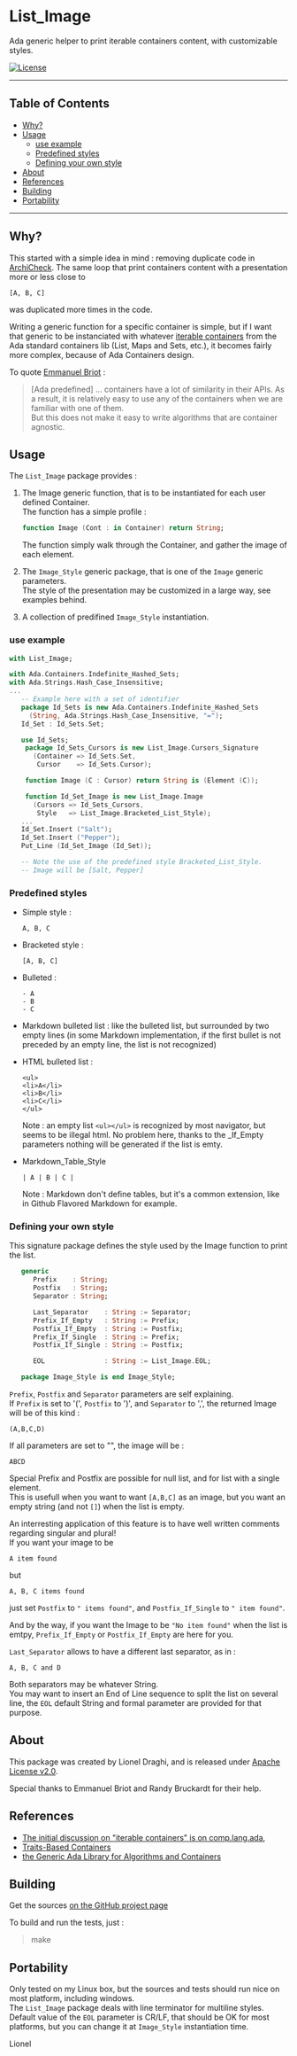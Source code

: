 List_Image
==========

Ada generic helper to print iterable containers content, with customizable styles.

[![License](https://img.shields.io/badge/License-Apache%202.0-blue.svg)](https://opensource.org/licenses/Apache-2.0)

------------------------------------------------------------------------

## Table of Contents

* [Why?](#why)
* [Usage](#usage)
  * [use example](#use-example)
  * [Predefined styles](#predefined-styles)
  * [Defining your own style](#defining-your-own-style)
* [About](#about)
* [References](#references)
* [Building](#building)
* [Portability](#portability)

------------------------------------------------------------------------

## Why?

This started with a simple idea in mind : removing duplicate code in [ArchiCheck](http://lionel.draghi.free.fr/Archicheck/index.html). 
The same loop that print containers content with a presentation more or less close to

```
[A, B, C]
```

was duplicated more times in the code.

Writing a generic function for a specific container is simple, but if I want that generic to be instanciated with whatever [iterable containers](http://www.ada-auth.org/standards/12rm/html/RM-5-5-1.html#I3224) from the Ada standard containers lib (List, Maps and Sets, etc.), it becomes fairly more complex, because of Ada Containers design.

To quote [Emmanuel Briot](http://blog.adacore.com/traits-based-containers) :  

> [Ada predefined] ... containers have a lot of similarity in their APIs. As a result, it is relatively easy to use any of the containers when we are familiar with one of them.  
> But this does not make it easy to write algorithms that are container agnostic.

## Usage

The `List_Image` package provides :

1. The Image generic function, that is to be instantiated for each user defined Container.  
   The function has a simple profile :
   ```Ada
   function Image (Cont : in Container) return String;
   ```
   The function simply walk through the Container, and gather the image of each element.  
   
2. The `Image_Style` generic package, that is one of the `Image` generic parameters.  
   The style of the presentation may be customized in a large way, see examples behind.

3. A collection of predifined `Image_Style` instantiation.
      
### use example

```Ada
with List_Image;

with Ada.Containers.Indefinite_Hashed_Sets;
with Ada.Strings.Hash_Case_Insensitive;
...
   -- Example here with a set of identifier
   package Id_Sets is new Ada.Containers.Indefinite_Hashed_Sets
     (String, Ada.Strings.Hash_Case_Insensitive, "=");
   Id_Set : Id_Sets.Set;

   use Id_Sets;
    package Id_Sets_Cursors is new List_Image.Cursors_Signature
      (Container => Id_Sets.Set,
       Cursor    => Id_Sets.Cursor);

    function Image (C : Cursor) return String is (Element (C));

    function Id_Set_Image is new List_Image.Image
      (Cursors => Id_Sets_Cursors,
       Style   => List_Image.Bracketed_List_Style);
   ...
   Id_Set.Insert ("Salt");
   Id_Set.Insert ("Pepper");
   Put_Line (Id_Set_Image (Id_Set));

   -- Note the use of the predefined style Bracketed_List_Style.
   -- Image will be [Salt, Pepper]
```

### Predefined styles

- Simple style :
  ```
  A, B, C
  ```

- Bracketed style :
  ```
  [A, B, C]
  ```

- Bulleted :
  ```
  - A
  - B
  - C
  ```

 - Markdown bulleted list : like the bulleted list, but surrounded by
   two empty lines (in some Markdown implementation, if the first bullet
   is not preceded by an empty line, the list is not recognized)

- HTML bulleted list :
  ```
  <ul>
  <li>A</li>
  <li>B</li>
  <li>C</li>
  </ul>
  ```
  Note : an empty list `<ul></ul>` is recognized by most navigator,
         but seems to be illegal html.
         No problem here, thanks to the _If_Empty parameters nothing will
         be generated if the list is emty.
   
- Markdown_Table_Style
  ```
  | A | B | C |
  ```
  Note : Markdown don't define tables, but it's a common extension,
         like in Github Flavored Markdown for example.

### Defining your own style

This signature package defines the style used by the Image function to
print the list.  
```Ada
   generic
      Prefix    : String;
      Postfix   : String;
      Separator : String;

      Last_Separator    : String := Separator;
      Prefix_If_Empty   : String := Prefix;
      Postfix_If_Empty  : String := Postfix;
      Prefix_If_Single  : String := Prefix;
      Postfix_If_Single : String := Postfix;

      EOL               : String := List_Image.EOL;

   package Image_Style is end Image_Style;
```

`Prefix`, `Postfix` and `Separator` parameters are self explaining.  
If `Prefix` is set to '(', `Postfix` to ')', and `Separator` to ',', the returned Image will be of this kind : 
```
(A,B,C,D)
```
If all parameters are set to "", the image will be :
```
ABCD
```
Special Prefix and Postfix are possible for null list, and for list with
a single element.  
This is usefull when you want to want `[A,B,C]` as an image, but you
want an empty string (and not `[]`) when the list is empty.

An interresting application of this feature is to have well written comments
regarding singular and plural!  
If you want your image to be
```
A item found
``` 
but 
```
A, B, C items found
```
just set `Postfix` to `" items found"`, and `Postfix_If_Single` to
`" item found"`.

And by the way, if you want the Image to be `"No item found"` when the
list is emtpy, `Prefix_If_Empty` or `Postfix_If_Empty` are here for you.

`Last_Separator` allows to have a different last separator, as in :
```
A, B, C and D
```

Both separators may be whatever String.  
You may want to insert an End of Line sequence to split the list on several line, the `EOL` default String and formal
parameter are provided for that purpose.

## About

This package was created by Lionel Draghi, and is released under [Apache License v2.0](LICENSE-2.0.md).

Special thanks to Emmanuel Briot and Randy Bruckardt for their help.

## References 

- [The initial discussion on "iterable containers" is on comp.lang.ada](https://groups.google.com/d/msg/comp.lang.ada/El_hKSV5SVA/GkyFb27SAAAJ),
- [Traits-Based Containers](http://blog.adacore.com/traits-based-containers)
- [the Generic Ada Library for Algorithms and Containers](https://github.com/AdaCore/ada-traits-containers)

## Building

Get the sources [on the GitHub project page](https://github.com/LionelDraghi/List_Image)  

To build and run the tests, just :
> make

## Portability

Only tested on my Linux box, but the sources and tests should run nice on most platform, including windows.  
The `List_Image` package deals with line terminator for multiline styles.  
Default value of the `EOL` parameter is CR/LF, that should be OK for most platforms, but you can change it at `Image_Style` instantiation time.

Lionel
